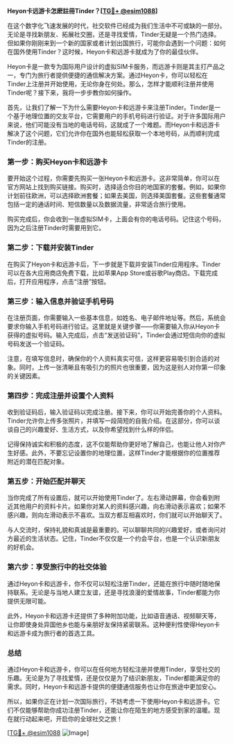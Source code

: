 **Heyon卡远游卡怎麽註冊Tinder？[[TG💪+ @esim1088](https://t.me/s/esim1088)]**

在这个数字化飞速发展的时代，社交软件已经成为我们生活中不可或缺的一部分。无论是寻找新朋友、拓展社交圈，还是寻找爱情，Tinder无疑是一个热门选择。但如果你刚刚来到一个新的国家或者计划出国旅行，可能你会遇到一个问题：如何在国外使用Tinder？这时候，Heyon卡和远游卡就成为了你的最佳伙伴。

Heyon卡是一款专为国际用户设计的虚拟SIM卡服务，而远游卡则是其主打产品之一，专门为旅行者提供便捷的通信解决方案。通过Heyon卡，你可以轻松在Tinder上注册并开始使用，无论你身在何处。那么，怎样才能顺利注册并使用Tinder呢？接下来，我将一步步教你如何操作。

首先，让我们了解一下为什么需要Heyon卡和远游卡来注册Tinder。Tinder是一个基于地理位置的交友平台，它需要用户的手机号码进行验证。对于许多国际用户来说，他们可能没有当地的电话号码，这就成了一个难题。而Heyon卡和远游卡解决了这个问题，它们允许你在国外也能轻松获取一个本地号码，从而顺利完成Tinder的注册。

### **第一步：购买Heyon卡和远游卡**

要开始这个过程，你需要先购买一张Heyon卡和远游卡。这非常简单，你可以在官方网站上找到购买链接。购买时，选择适合你目的地国家的套餐。例如，如果你计划前往欧洲，可以选择欧洲套餐；如果去美国，则选择美国套餐。这些套餐通常包括一定的通话时间、短信数量以及数据流量，非常适合旅行使用。

购买完成后，你会收到一张虚拟SIM卡，上面会有你的电话号码。记住这个号码，因为之后注册Tinder时需要用到它。

### **第二步：下载并安装Tinder**

在购买了Heyon卡和远游卡后，下一步就是下载并安装Tinder应用程序。Tinder可以在各大应用商店免费下载，比如苹果App Store或谷歌Play商店。下载完成后，打开应用程序，点击“注册”按钮。

### **第三步：输入信息并验证手机号码**

在注册页面，你需要输入一些基本信息，如姓名、电子邮件地址等。然后，系统会要求你输入手机号码进行验证。这里就是关键步骤——你需要输入你从Heyon卡获得的虚拟号码。输入完成后，点击“发送验证码”，Tinder会通过短信向你的虚拟号码发送一个验证码。

注意，在填写信息时，确保你的个人资料真实可信，这样更容易吸引到合适的对象。同时，上传一张清晰且有吸引力的照片也很重要，因为这是别人对你第一印象的关键因素。

### **第四步：完成注册并设置个人资料**

收到验证码后，输入验证码以完成注册。接下来，你可以开始完善你的个人资料。Tinder允许你上传多张照片，并填写一段简短的自我介绍。在这部分，你可以谈谈自己的兴趣爱好、生活方式，以及你希望找到什么样的伴侣。

记得保持诚实和积极的态度，这不仅能帮助你更好地了解自己，也能让他人对你产生好感。此外，不要忘记设置你的地理位置，这样Tinder才能根据你的位置推荐附近的潜在匹配对象。

### **第五步：开始匹配并聊天**

当你完成了所有设置后，就可以开始使用Tinder了。左右滑动屏幕，你会看到附近其他用户的资料卡片。如果你对某人的资料感兴趣，向右滑动表示喜欢；如果不感兴趣，则向左滑动表示不喜欢。当双方都互相喜欢时，你们就可以开始聊天了。

与人交流时，保持礼貌和真诚是最重要的。可以聊聊共同的兴趣爱好，或者询问对方最近的生活状态。记住，Tinder不仅仅是一个约会平台，也是一个认识新朋友的好机会。

### **第六步：享受旅行中的社交体验**

通过Heyon卡和远游卡，你不仅可以轻松注册Tinder，还能在旅行中随时随地保持联系。无论是与当地人建立友谊，还是寻找浪漫的爱情故事，Tinder都能为你提供无限可能。

此外，Heyon卡和远游卡还提供了多种附加功能，比如语音通话、视频聊天等，让你即使身处异国他乡也能与亲朋好友保持紧密联系。这种便利性使得Heyon卡和远游卡成为旅行者的首选工具。

### **总结**

通过Heyon卡和远游卡，你可以在任何地方轻松注册并使用Tinder，享受社交的乐趣。无论是为了寻找爱情，还是仅仅是为了结识新朋友，Tinder都能满足你的需求。同时，Heyon卡和远游卡提供的便捷通信服务也让你在旅途中更加安心。

所以，如果你正在计划一次国际旅行，不妨考虑一下使用Heyon卡和远游卡。它们不仅能够帮助你成功注册Tinder，还能让你在陌生的地方感受到家的温暖。现在就行动起来吧，开启你的全球社交之旅！

[[TG💪+ @esim1088](https://t.me/s/esim1088) ![Image](https://i.postimg.cc/4NQfJmqS/Snipaste-2025-05-13-00-14-12.png)]
